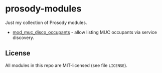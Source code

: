 # prosody-modules

Just my collection of Prosody modules.

* [mod_muc_disco_occupants](mod_muc_disco_occupants) - allow listing MUC occupants via service discovery.

## License

All modules in this repo are MIT-licensed (see file `LICENSE`).
